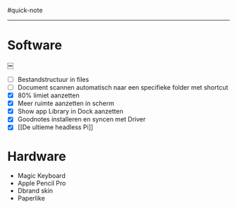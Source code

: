#quick-note

---

# Software
￼

- [ ] Bestandstructuur in files
- [ ] Document scannen automatisch naar een specifieke folder met shortcut
- [x] 80% limiet aanzetten
- [x] Meer ruimte aanzetten in scherm
- [x] Show app Library in Dock aanzetten
- [x] Goodnotes installeren en syncen met Driver
- [x] [[De ultieme headless Pi]]

# Hardware
- Magic Keyboard
- Apple Pencil Pro
- Dbrand skin
- Paperlike